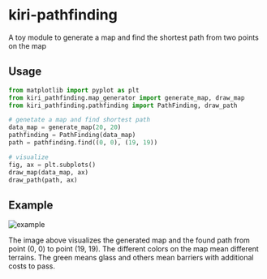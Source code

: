 # kiri-pathfinding

A toy module to generate a map and find the shortest path from two points on the map

## Usage

```python
from matplotlib import pyplot as plt
from kiri_pathfinding.map_generator import generate_map, draw_map
from kiri_pathfinding.pathfinding import PathFinding, draw_path

# genetate a map and find shortest path
data_map = generate_map(20, 20)
pathfinding = PathFinding(data_map)
path = pathfinding.find((0, 0), (19, 19))

# visualize
fig, ax = plt.subplots()
draw_map(data_map, ax)
draw_path(path, ax)
```

## Example

![example](/home/anthony/.config/Typora/typora-user-images/image-20221021165342297.png)

The image above visualizes the generated map and the found path from point (0, 0) to point (19, 19). The different colors on the map mean different terrains. The green means glass and others mean barriers with additional costs to pass.